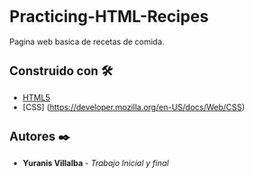 # Practicing-HTML-Recipes

Pagina web basica de recetas de comida.

## Construido con 🛠️

* [HTML5](https://developer.mozilla.org/en-US/docs/Glossary/HTML5)
* [CSS] (https://developer.mozilla.org/en-US/docs/Web/CSS)


## Autores ✒️

* **Yuranis Villalba** - *Trabajo Inicial y final*
